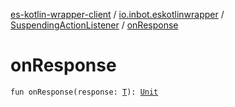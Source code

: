 [es-kotlin-wrapper-client](../../index.md) / [io.inbot.eskotlinwrapper](../index.md) / [SuspendingActionListener](index.md) / [onResponse](./on-response.md)

# onResponse

`fun onResponse(response: `[`T`](index.md#T)`): `[`Unit`](https://kotlinlang.org/api/latest/jvm/stdlib/kotlin/-unit/index.html)